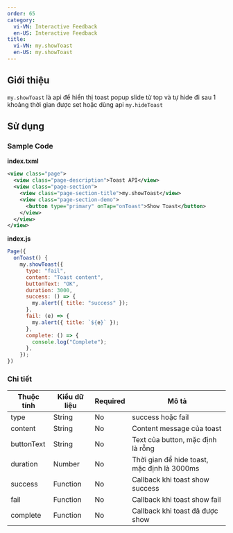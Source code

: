 ```yaml
---
order: 65
category:
  vi-VN: Interactive Feedback
  en-US: Interactive Feedback
title: 
  vi-VN: my.showToast
  en-US: my.showToast
---
```


## Giới thiệu

`my.showToast` là api để hiển thị toast popup slide từ top và tự hide đi sau 1 khoảng thời gian được set hoặc dùng api `my.hideToast`

## Sử dụng

### Sample Code

**index.txml**

```xml
<view class="page">
  <view class="page-description">Toast API</view>
  <view class="page-section">
    <view class="page-section-title">my.showToast</view>
    <view class="page-section-demo">
      <button type="primary" onTap="onToast">Show Toast</button>
    </view>
  </view>
</view>
```

**index.js**

```js
Page({
  onToast() {
    my.showToast({
      type: "fail",
      content: "Toast content",
      buttonText: "OK",
      duration: 3000,
      success: () => {
        my.alert({ title: "success" });
      },
      fail: (e) => {
        my.alert({ title: `${e}` });
      },
      complete: () => {
        console.log("Complete");
      },
    });
})
```

### Chi tiết

| Thuộc tính     | Kiểu dữ liệu  | Required | Mô tả |
| ------- | --------------- | ------- | --------------- |
| type | String | No | success hoặc fail |
| content | String | No | Content message của toast |
| buttonText | String | No | Text của button, mặc định là rỗng |
| duration | Number | No | Thời gian để hide toast, mặc định là 3000ms |
| success | Function | No | Callback khi toast show success |
| fail | Function | No | Callback khi toast show fail |
| complete | Function | No | Callback khi toast đã được show |
